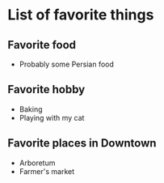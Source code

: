 # List of favorite things #
## Favorite food ##
+ Probably some Persian food
## Favorite hobby ##
+ Baking
+ Playing with my cat
## Favorite places in Downtown ##
+ Arboretum 
+ Farmer's market
 